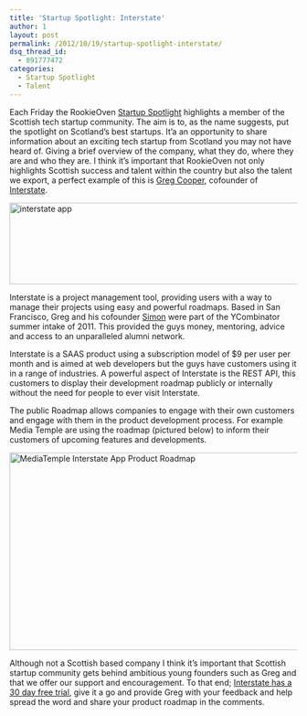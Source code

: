 ```yaml
---
title: 'Startup Spotlight: Interstate'
author: 1
layout: post
permalink: /2012/10/19/startup-spotlight-interstate/
dsq_thread_id:
  - 891777472
categories:
  - Startup Spotlight
  - Talent
---
```

Each Friday the RookieOven [Startup Spotlight][1] highlights a member of the Scottish tech startup community. The aim is to, as the name suggests, put the spotlight on Scotland’s best startups. It’a an opportunity to share information about an exciting tech startup from Scotland you may not have heard of. Giving a brief overview of the company, what they do, where they are and who they are. I think it&#8217;s important that RookieOven not only highlights Scottish success and talent within the country but also the talent we export, a perfect example of this is [Greg Cooper][2], cofounder of [Interstate][3].

[<img class="aligncenter size-full wp-image-6821" title="interstate-logo" src="http://www.rookieoven.com/wp-content/uploads/2012/10/intertate-logo.png" alt="interstate app" width="559" height="143" />][4]

Interstate is a project management tool, providing users with a way to manage their projects using easy and powerful roadmaps. Based in San Francisco, Greg and his cofounder [Simon][5] were part of the YCombinator summer intake of 2011. This provided the guys money, mentoring, advice and access to an unparalleled alumni network.

Interstate is a SAAS product using a subscription model of $9 per user per month and is aimed at web developers but the guys have customers using it in a range of industries. A powerful aspect of Interstate is the REST API, this customers to display their development roadmap publicly or internally without the need for people to ever visit Interstate.

The public Roadmap allows companies to engage with their own customers and engage with them in the product development process. For example Media Temple are using the roadmap (pictured below) to inform their customers of upcoming features and developments.

[<img class="aligncenter size-full wp-image-6781" title="MediaTemple-Interstate-Roadmap" src="http://www.rookieoven.com/wp-content/uploads/2012/10/MediaTemple-Interstate-Roadmap.png" alt="MediaTemple Interstate App Product Roadmap" width="540" height="346" />][6]

Although not a Scottish based company I think it’s important that Scottish startup community gets behind ambitious young founders such as Greg and that we offer our support and encouragement. To that end; [Interstate has a 30 day free trial][7], give it a go and provide Greg with your feedback and help spread the word and share your product roadmap in the comments.

 [1]: http://www.rookieoven.com/category/startup-spotlight/ "Startup Spotlight on RookieOven"
 [2]: http://twitter.com/awfy "Greg Cooper Awfy"
 [3]: http://www.interstateapp.com "Interstate App "
 [4]: http://www.rookieoven.com/wp-content/uploads/2012/10/intertate-logo.png
 [5]: http://twitter.com/simonify "Simon Fletcher Twitter"
 [6]: http://www.rookieoven.com/wp-content/uploads/2012/10/MediaTemple-Interstate-Roadmap.png
 [7]: https://interstateapp.com/join "Interstate App Free Trial"
